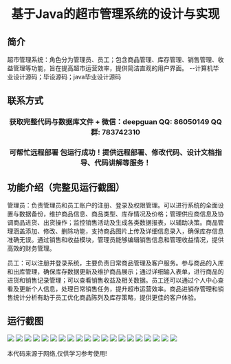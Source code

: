 <p><h1 align="center">基于Java的超市管理系统的设计与实现</h1></p>

## 简介
超市管理系统：角色分为管理员、员工；包含商品管理、库存管理、销售管理、收益管理等功能，旨在提高超市运营效率，提供简洁直观的用户界面。    --计算机毕业设计源码；毕设源码；java毕业设计源码


## 联系方式
<p><h3 align="center">获取完整代码与数据库文件 + 微信：deepguan QQ: 86050149 QQ群: 783742310</h3></p>
<p><h3 align="center">可帮忙远程部署 包运行成功！提供远程部署、修改代码、设计文档指导、代码讲解等服务！</h3></p>

## 功能介绍（完整见运行截图）
管理员：负责管理员和员工账户的注册、登录及权限管理。可以进行系统的全面设置与数据备份，维护商品信息、商品类型、库存情况及价格；管理供应商信息及协调商品进货、出货操作；监控销售活动及生成各类数据报表，以辅助决策。商品管理涵盖添加、修改、删除功能，支持商品图片上传及详细信息录入，确保库存信息准确无误。通过销售和收益模块，管理员能够编辑销售信息和管理收益情况，提供高效的财务管理。

员工：可以注册并登录系统，主要负责日常商品管理及客户服务。参与商品的入库和出库管理，确保库存数据更新及维护商品展示；通过详细输入表单，进行商品的进货和销售记录管理；可以查看销售收益及相关数据。员工还可以通过个人中心查看及更新个人信息，处理日常销售任务，提升超市运营效率。商品进销存管理和销售统计分析有助于员工优化商品陈列及库存策略，提供更佳的客户体验。


## 运行截图
![](https://bs-1329754181.cos.ap-shanghai.myqcloud.com/ssm/SupermarketManagementSystem/img/001.jpg)
![](https://bs-1329754181.cos.ap-shanghai.myqcloud.com/ssm/SupermarketManagementSystem/img/002.jpg)
![](https://bs-1329754181.cos.ap-shanghai.myqcloud.com/ssm/SupermarketManagementSystem/img/003.jpg)
![](https://bs-1329754181.cos.ap-shanghai.myqcloud.com/ssm/SupermarketManagementSystem/img/004.jpg)
![](https://bs-1329754181.cos.ap-shanghai.myqcloud.com/ssm/SupermarketManagementSystem/img/005.jpg)
![](https://bs-1329754181.cos.ap-shanghai.myqcloud.com/ssm/SupermarketManagementSystem/img/006.jpg)
![](https://bs-1329754181.cos.ap-shanghai.myqcloud.com/ssm/SupermarketManagementSystem/img/007.jpg)
![](https://bs-1329754181.cos.ap-shanghai.myqcloud.com/ssm/SupermarketManagementSystem/img/008.jpg)
![](https://bs-1329754181.cos.ap-shanghai.myqcloud.com/ssm/SupermarketManagementSystem/img/009.jpg)
![](https://bs-1329754181.cos.ap-shanghai.myqcloud.com/ssm/SupermarketManagementSystem/img/010.jpg)
![](https://bs-1329754181.cos.ap-shanghai.myqcloud.com/ssm/SupermarketManagementSystem/img/011.jpg)
![](https://bs-1329754181.cos.ap-shanghai.myqcloud.com/ssm/SupermarketManagementSystem/img/012.jpg)
![](https://bs-1329754181.cos.ap-shanghai.myqcloud.com/ssm/SupermarketManagementSystem/img/013.jpg)
![](https://bs-1329754181.cos.ap-shanghai.myqcloud.com/ssm/SupermarketManagementSystem/img/014.jpg)
![](https://bs-1329754181.cos.ap-shanghai.myqcloud.com/ssm/SupermarketManagementSystem/img/015.jpg)
![](https://bs-1329754181.cos.ap-shanghai.myqcloud.com/ssm/SupermarketManagementSystem/img/016.jpg)
![](https://bs-1329754181.cos.ap-shanghai.myqcloud.com/ssm/SupermarketManagementSystem/img/017.jpg)
![](https://bs-1329754181.cos.ap-shanghai.myqcloud.com/ssm/SupermarketManagementSystem/img/018.jpg)
![](https://bs-1329754181.cos.ap-shanghai.myqcloud.com/ssm/SupermarketManagementSystem/img/019.jpg)
![](https://bs-1329754181.cos.ap-shanghai.myqcloud.com/ssm/SupermarketManagementSystem/img/020.jpg)

<p>本代码来源于网络,仅供学习参考使用!</p>
